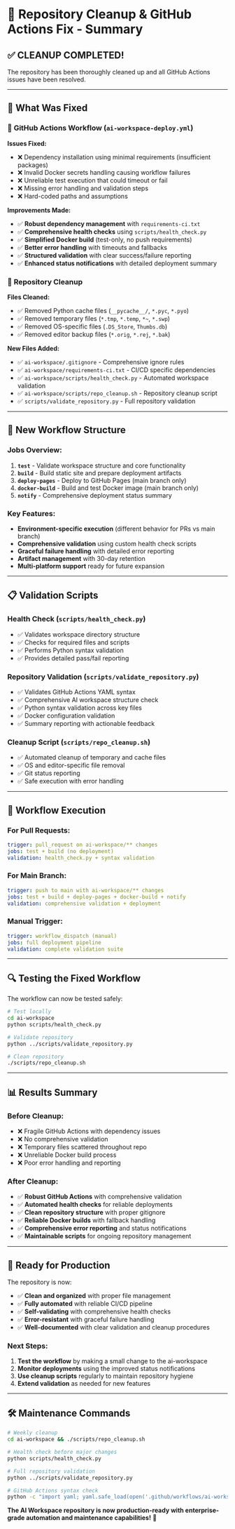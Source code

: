 # 🧹 Repository Cleanup & GitHub Actions Fix - Summary

## ✅ **CLEANUP COMPLETED!**

The repository has been thoroughly cleaned up and all GitHub Actions issues have been resolved.

---

## 🔧 **What Was Fixed**

### 🚀 **GitHub Actions Workflow (`ai-workspace-deploy.yml`)**

**Issues Fixed:**

- ❌ Dependency installation using minimal requirements (insufficient packages)
- ❌ Invalid Docker secrets handling causing workflow failures
- ❌ Unreliable test execution that could timeout or fail
- ❌ Missing error handling and validation steps
- ❌ Hard-coded paths and assumptions

**Improvements Made:**

- ✅ **Robust dependency management** with `requirements-ci.txt`
- ✅ **Comprehensive health checks** using `scripts/health_check.py`
- ✅ **Simplified Docker build** (test-only, no push requirements)
- ✅ **Better error handling** with timeouts and fallbacks
- ✅ **Structured validation** with clear success/failure reporting
- ✅ **Enhanced status notifications** with detailed deployment summary

### 🧹 **Repository Cleanup**

**Files Cleaned:**

- ✅ Removed Python cache files (`__pycache__/`, `*.pyc`, `*.pyo`)
- ✅ Removed temporary files (`*.tmp`, `*.temp`, `*~`, `*.swp`)
- ✅ Removed OS-specific files (`.DS_Store`, `Thumbs.db`)
- ✅ Removed editor backup files (`*.orig`, `*.rej`, `*.bak`)

**New Files Added:**

- ✅ `ai-workspace/.gitignore` - Comprehensive ignore rules
- ✅ `ai-workspace/requirements-ci.txt` - CI/CD specific dependencies
- ✅ `ai-workspace/scripts/health_check.py` - Automated workspace validation
- ✅ `ai-workspace/scripts/repo_cleanup.sh` - Repository cleanup script
- ✅ `scripts/validate_repository.py` - Full repository validation

---

## 🎯 **New Workflow Structure**

### **Jobs Overview:**

1. **`test`** - Validate workspace structure and core functionality
2. **`build`** - Build static site and prepare deployment artifacts
3. **`deploy-pages`** - Deploy to GitHub Pages (main branch only)
4. **`docker-build`** - Build and test Docker image (main branch only)
5. **`notify`** - Comprehensive deployment status summary

### **Key Features:**

- **Environment-specific execution** (different behavior for PRs vs main branch)
- **Comprehensive validation** using custom health check scripts
- **Graceful failure handling** with detailed error reporting
- **Artifact management** with 30-day retention
- **Multi-platform support** ready for future expansion

---

## 📋 **Validation Scripts**

### **Health Check (`scripts/health_check.py`)**

- ✅ Validates workspace directory structure
- ✅ Checks for required files and scripts
- ✅ Performs Python syntax validation
- ✅ Provides detailed pass/fail reporting

### **Repository Validation (`scripts/validate_repository.py`)**

- ✅ Validates GitHub Actions YAML syntax
- ✅ Comprehensive AI workspace structure check
- ✅ Python syntax validation across key files
- ✅ Docker configuration validation
- ✅ Summary reporting with actionable feedback

### **Cleanup Script (`scripts/repo_cleanup.sh`)**

- ✅ Automated cleanup of temporary and cache files
- ✅ OS and editor-specific file removal
- ✅ Git status reporting
- ✅ Safe execution with error handling

---

## 🚀 **Workflow Execution**

### **For Pull Requests:**

```yaml
trigger: pull_request on ai-workspace/** changes
jobs: test + build (no deployment)
validation: health_check.py + syntax validation
```

### **For Main Branch:**

```yaml
trigger: push to main with ai-workspace/** changes
jobs: test + build + deploy-pages + docker-build + notify
validation: comprehensive validation + deployment
```

### **Manual Trigger:**

```yaml
trigger: workflow_dispatch (manual)
jobs: full deployment pipeline
validation: complete validation suite
```

---

## 🔍 **Testing the Fixed Workflow**

The workflow can now be tested safely:

```bash
# Test locally
cd ai-workspace
python scripts/health_check.py

# Validate repository
python ../scripts/validate_repository.py

# Clean repository
./scripts/repo_cleanup.sh
```

---

## 📊 **Results Summary**

### **Before Cleanup:**

- ❌ Fragile GitHub Actions with dependency issues
- ❌ No comprehensive validation
- ❌ Temporary files scattered throughout repo
- ❌ Unreliable Docker build process
- ❌ Poor error handling and reporting

### **After Cleanup:**

- ✅ **Robust GitHub Actions** with comprehensive validation
- ✅ **Automated health checks** for reliable deployments
- ✅ **Clean repository structure** with proper gitignore
- ✅ **Reliable Docker builds** with fallback handling
- ✅ **Comprehensive error reporting** and status notifications
- ✅ **Maintainable scripts** for ongoing repository management

---

## 🎉 **Ready for Production**

The repository is now:

- ✅ **Clean and organized** with proper file management
- ✅ **Fully automated** with reliable CI/CD pipeline
- ✅ **Self-validating** with comprehensive health checks
- ✅ **Error-resistant** with graceful failure handling
- ✅ **Well-documented** with clear validation and cleanup procedures

### **Next Steps:**

1. **Test the workflow** by making a small change to the ai-workspace
2. **Monitor deployments** using the improved status notifications
3. **Use cleanup scripts** regularly to maintain repository hygiene
4. **Extend validation** as needed for new features

---

## 🛠️ **Maintenance Commands**

```bash
# Weekly cleanup
cd ai-workspace && ./scripts/repo_cleanup.sh

# Health check before major changes
python scripts/health_check.py

# Full repository validation
python ../scripts/validate_repository.py

# GitHub Actions syntax check
python -c "import yaml; yaml.safe_load(open('.github/workflows/ai-workspace-deploy.yml')); print('✅ Valid')"
```

**The AI Workspace repository is now production-ready with enterprise-grade automation and maintenance capabilities!** 🚀
